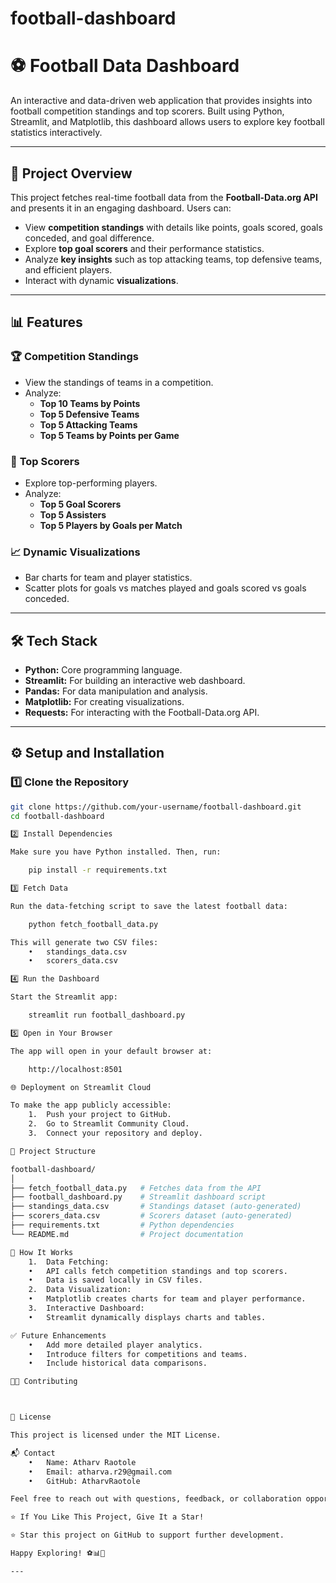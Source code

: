 # football-dashboard


# ⚽ Football Data Dashboard

An interactive and data-driven web application that provides insights into football competition standings and top scorers. Built using Python, Streamlit, and Matplotlib, this dashboard allows users to explore key football statistics interactively.

---

## 🚀 **Project Overview**

This project fetches real-time football data from the **Football-Data.org API** and presents it in an engaging dashboard. Users can:

- View **competition standings** with details like points, goals scored, goals conceded, and goal difference.
- Explore **top goal scorers** and their performance statistics.
- Analyze **key insights** such as top attacking teams, top defensive teams, and efficient players.
- Interact with dynamic **visualizations**.

---

## 📊 **Features**

### 🏆 **Competition Standings**
- View the standings of teams in a competition.
- Analyze:
   - **Top 10 Teams by Points**
   - **Top 5 Defensive Teams**
   - **Top 5 Attacking Teams**
   - **Top 5 Teams by Points per Game**

### 👟 **Top Scorers**
- Explore top-performing players.
- Analyze:
   - **Top 5 Goal Scorers**
   - **Top 5 Assisters**
   - **Top 5 Players by Goals per Match**

### 📈 **Dynamic Visualizations**
- Bar charts for team and player statistics.
- Scatter plots for goals vs matches played and goals scored vs goals conceded.

---

## 🛠️ **Tech Stack**

- **Python:** Core programming language.
- **Streamlit:** For building an interactive web dashboard.
- **Pandas:** For data manipulation and analysis.
- **Matplotlib:** For creating visualizations.
- **Requests:** For interacting with the Football-Data.org API.

---

## ⚙️ **Setup and Installation**

### 1️⃣ **Clone the Repository**
```bash
git clone https://github.com/your-username/football-dashboard.git
cd football-dashboard

2️⃣ Install Dependencies

Make sure you have Python installed. Then, run:

    pip install -r requirements.txt

3️⃣ Fetch Data

Run the data-fetching script to save the latest football data:

    python fetch_football_data.py

This will generate two CSV files:
	•	standings_data.csv
	•	scorers_data.csv

4️⃣ Run the Dashboard

Start the Streamlit app:

    streamlit run football_dashboard.py

5️⃣ Open in Your Browser

The app will open in your default browser at:

    http://localhost:8501

🌐 Deployment on Streamlit Cloud

To make the app publicly accessible:
	1.	Push your project to GitHub.
	2.	Go to Streamlit Community Cloud.
	3.	Connect your repository and deploy.

📂 Project Structure

football-dashboard/
│
├── fetch_football_data.py   # Fetches data from the API
├── football_dashboard.py    # Streamlit dashboard script
├── standings_data.csv       # Standings dataset (auto-generated)
├── scorers_data.csv         # Scorers dataset (auto-generated)
├── requirements.txt         # Python dependencies
└── README.md                # Project documentation

🧠 How It Works
	1.	Data Fetching:
	•	API calls fetch competition standings and top scorers.
	•	Data is saved locally in CSV files.
	2.	Data Visualization:
	•	Matplotlib creates charts for team and player performance.
	3.	Interactive Dashboard:
	•	Streamlit dynamically displays charts and tables.

✅ Future Enhancements
	•	Add more detailed player analytics.
	•	Introduce filters for competitions and teams.
	•	Include historical data comparisons.

🧑‍💻 Contributing



📄 License

This project is licensed under the MIT License.

📬 Contact
	•	Name: Atharv Raotole
	•	Email: atharva.r29@gmail.com
	•	GitHub: AtharvRaotole

Feel free to reach out with questions, feedback, or collaboration opportunities!

⭐ If You Like This Project, Give It a Star!

⭐ Star this project on GitHub to support further development.

Happy Exploring! ⚽📊🎯

---
